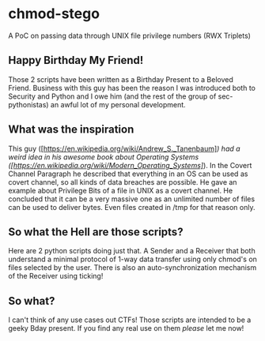 # chmod-stego
A PoC on passing data through UNIX file privilege numbers (RWX Triplets) 

## Happy Birthday My Friend!
Those 2 scripts have been written as a Birthday Present to a Beloved Friend. Business with this guy has been the reason I was introduced both to Security and Python and I owe him (and the rest of the group of sec-pythonistas) an awful lot of my personal development.



## What was the inspiration
This guy ([https://en.wikipedia.org/wiki/Andrew_S._Tanenbaum]_) had a weird idea in his awesome book about Operating Systems ([https://en.wikipedia.org/wiki/Modern_Operating_Systems]_). In the Covert Channel Paragraph he described that everything in an OS can be used as covert channel, so all kinds of data breaches are possible. He gave an example about Privilege Bits of a file in UNIX as a covert channel. He concluded that it can be a very massive one as an unlimited number of files can be used to deliver bytes. Even files created in /tmp for that reason only.

## So what the Hell are those scripts?
Here are 2 python scripts doing just that. A Sender and a Receiver that both understand a minimal protocol of 1-way data transfer using only chmod's on files selected by the user. There is also an auto-synchronization mechanism of the Receiver using ticking!



## So what?
I can't think of any use cases out CTFs! Those scripts are intended to be a geeky Bday present. If you find any real use on them _please_ let me now!
